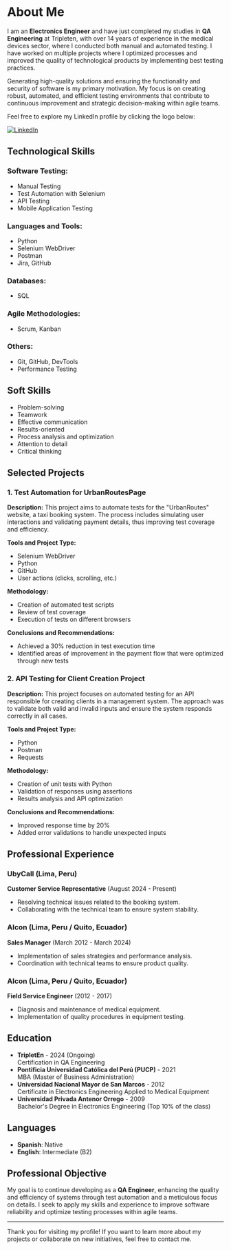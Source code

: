 # About Me

I am an **Electronics Engineer** and have just completed my studies in **QA Engineering** at Tripleten, with over 14 years of experience in the medical devices sector, where I conducted both manual and automated testing. I have worked on multiple projects where I optimized processes and improved the quality of technological products by implementing best testing practices.

Generating high-quality solutions and ensuring the functionality and security of software is my primary motivation. My focus is on creating robust, automated, and efficient testing environments that contribute to continuous improvement and strategic decision-making within agile teams.

Feel free to explore my LinkedIn profile by clicking the logo below:

[![LinkedIn](logo-linkedin-256.png)](https://www.linkedin.com/in/lorenacamilaipanaquebotton/)

## Technological Skills

### Software Testing:
- Manual Testing  
- Test Automation with Selenium  
- API Testing  
- Mobile Application Testing  

### Languages and Tools:
- Python  
- Selenium WebDriver  
- Postman  
- Jira, GitHub  

### Databases:
- SQL  

### Agile Methodologies:
- Scrum, Kanban  

### Others:
- Git, GitHub, DevTools  
- Performance Testing  

## Soft Skills
- Problem-solving  
- Teamwork  
- Effective communication  
- Results-oriented  
- Process analysis and optimization  
- Attention to detail  
- Critical thinking  

## Selected Projects

### 1. Test Automation for UrbanRoutesPage

**Description:** This project aims to automate tests for the "UrbanRoutes" website, a taxi booking system. The process includes simulating user interactions and validating payment details, thus improving test coverage and efficiency.

**Tools and Project Type:**  
- Selenium WebDriver  
- Python  
- GitHub  
- User actions (clicks, scrolling, etc.)  

**Methodology:**  
- Creation of automated test scripts  
- Review of test coverage  
- Execution of tests on different browsers  

**Conclusions and Recommendations:**  
- Achieved a 30% reduction in test execution time  
- Identified areas of improvement in the payment flow that were optimized through new tests  

### 2. API Testing for Client Creation Project

**Description:** This project focuses on automated testing for an API responsible for creating clients in a management system. The approach was to validate both valid and invalid inputs and ensure the system responds correctly in all cases.

**Tools and Project Type:**  
- Python  
- Postman  
- Requests  

**Methodology:**  
- Creation of unit tests with Python  
- Validation of responses using assertions  
- Results analysis and API optimization  

**Conclusions and Recommendations:**  
- Improved response time by 20%  
- Added error validations to handle unexpected inputs  

## Professional Experience

### UbyCall (Lima, Peru)
**Customer Service Representative** (August 2024 - Present)
- Resolving technical issues related to the booking system.  
- Collaborating with the technical team to ensure system stability.  

### Alcon (Lima, Peru / Quito, Ecuador)
**Sales Manager** (March 2012 - March 2024)
- Implementation of sales strategies and performance analysis.  
- Coordination with technical teams to ensure product quality.  

### Alcon (Lima, Peru / Quito, Ecuador)
**Field Service Engineer** (2012 - 2017)
- Diagnosis and maintenance of medical equipment.  
- Implementation of quality procedures in equipment testing.  

## Education

- **TripletEn** - 2024 (Ongoing)  
  Certification in QA Engineering  
- **Pontificia Universidad Católica del Perú (PUCP)** - 2021  
  MBA (Master of Business Administration)  
- **Universidad Nacional Mayor de San Marcos** - 2012  
  Certificate in Electronics Engineering Applied to Medical Equipment  
- **Universidad Privada Antenor Orrego** - 2009  
  Bachelor's Degree in Electronics Engineering (Top 10% of the class)

## Languages

- **Spanish**: Native  
- **English**: Intermediate (B2)

## Professional Objective

My goal is to continue developing as a **QA Engineer**, enhancing the quality and efficiency of systems through test automation and a meticulous focus on details. I seek to apply my skills and experience to improve software reliability and optimize testing processes within agile teams.

---

Thank you for visiting my profile! If you want to learn more about my projects or collaborate on new initiatives, feel free to contact me.
